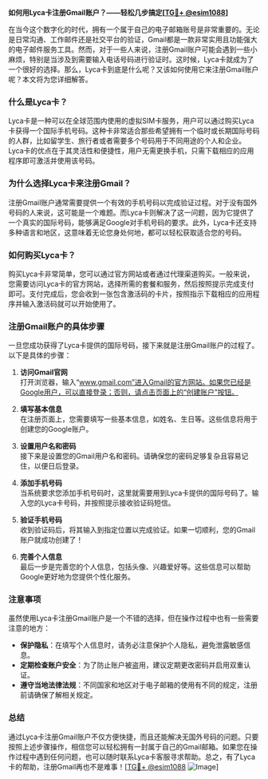 **如何用Lyca卡注册Gmail账户？——轻松几步搞定[[TG💪+ @esim1088](https://t.me/s/esim1088)]**

在当今这个数字化的时代，拥有一个属于自己的电子邮箱账号是非常重要的。无论是日常沟通、工作邮件还是社交平台的验证，Gmail都是一款非常实用且功能强大的电子邮件服务工具。然而，对于一些人来说，注册Gmail账户可能会遇到一些小麻烦，特别是当涉及到需要输入电话号码进行验证时。这时候，Lyca卡就成为了一个很好的选择。那么，Lyca卡到底是什么呢？又该如何使用它来注册Gmail账户呢？本文将为您详细解答。

### 什么是Lyca卡？

Lyca卡是一种可以在全球范围内使用的虚拟SIM卡服务，用户可以通过购买Lyca卡获得一个国际手机号码。这种卡非常适合那些希望拥有一个临时或长期国际号码的人群，比如留学生、旅行者或者需要多个号码用于不同用途的个人和企业。Lyca卡的优点在于其灵活性和便捷性，用户无需更换手机，只需下载相应的应用程序即可激活并使用该号码。

### 为什么选择Lyca卡来注册Gmail？

注册Gmail账户通常需要提供一个有效的手机号码以完成验证过程。对于没有国外号码的人来说，这可能是一个难题。而Lyca卡则解决了这一问题，因为它提供了一个真实的国际号码，能够满足Google对手机号码的要求。此外，Lyca卡还支持多种语言和地区，这意味着无论您身处何地，都可以轻松获取适合您的号码。

### 如何购买Lyca卡？

购买Lyca卡非常简单，您可以通过官方网站或者通过代理渠道购买。一般来说，您需要访问Lyca卡的官方网站，选择所需的套餐和服务，然后按照提示完成支付即可。支付完成后，您会收到一张包含激活码的卡片，按照指示下载相应的应用程序并输入激活码就可以开始使用了。

### 注册Gmail账户的具体步骤

一旦您成功获得了Lyca卡提供的国际号码，接下来就是注册Gmail账户的过程了。以下是具体的步骤：

1. **访问Gmail官网**  
   打开浏览器，输入“www.gmail.com”进入Gmail的官方网站。如果您已经是Google用户，可以直接登录；否则，请点击页面上的“创建账户”按钮。

2. **填写基本信息**  
   在注册页面上，您需要填写一些基本信息，如姓名、生日等。这些信息将用于创建您的Google账户。

3. **设置用户名和密码**  
   接下来是设置您的Gmail用户名和密码。请确保您的密码足够复杂且容易记住，以便日后登录。

4. **添加手机号码**  
   当系统要求您添加手机号码时，这里就需要用到Lyca卡提供的国际号码了。输入您的Lyca卡号码，并按照提示接收验证码短信。

5. **验证手机号码**  
   收到验证码后，将其输入到指定位置以完成验证。如果一切顺利，您的Gmail账户就成功创建了！

6. **完善个人信息**  
   最后一步是完善您的个人信息，包括头像、兴趣爱好等。这些信息可以帮助Google更好地为您提供个性化服务。

### 注意事项

虽然使用Lyca卡注册Gmail账户是一个不错的选择，但在操作过程中也有一些需要注意的地方：

- **保护隐私**：在填写个人信息时，请务必注意保护个人隐私，避免泄露敏感信息。
- **定期检查账户安全**：为了防止账户被盗用，建议定期更改密码并启用双重认证。
- **遵守当地法律法规**：不同国家和地区对于电子邮箱的使用有不同的规定，注册前请确保了解相关规定。

### 总结

通过Lyca卡注册Gmail账户不仅方便快捷，而且还能解决无国外号码的问题。只要按照上述步骤操作，相信您可以轻松拥有一封属于自己的Gmail邮箱。如果您在操作过程中遇到任何问题，也可以随时联系Lyca卡客服寻求帮助。总之，有了Lyca卡的帮助，注册Gmail再也不是难事！[[TG💪+ @esim1088](https://t.me/s/esim1088) ![Image](https://i.postimg.cc/4NQfJmqS/Snipaste-2025-05-13-00-14-12.png)]